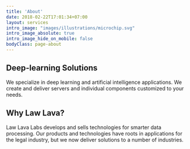 ```yaml
---
title: 'About'
date: 2018-02-22T17:01:34+07:00
layout: services
intro_image: "images/illustrations/microchip.svg"
intro_image_absolute: true
intro_image_hide_on_mobile: false
bodyClass: page-about
---
```



## Deep-learning Solutions

We specialize in deep learning and artificial intelligence applications. We create and deliver servers and individual components customized to your needs. 

## Why Law Lava?

Law Lava Labs develops and sells technologies for smarter data processing. Our products and technologies have roots in applications for the legal industry, but we now deliver solutions to a number of industries.
